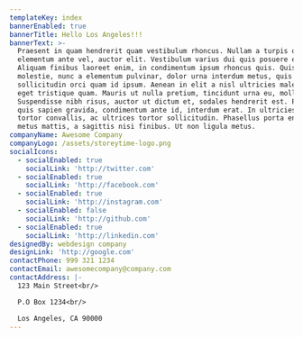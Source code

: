 ```yaml
---
templateKey: index
bannerEnabled: true
bannerTitle: Hello Los Angeles!!!
bannerText: >-
  Praesent in quam hendrerit quam vestibulum rhoncus. Nullam a turpis ornare,
  elementum ante vel, auctor elit. Vestibulum varius dui quis posuere euismod.
  Aliquam finibus laoreet enim, in condimentum ipsum rhoncus quis. Quisque
  molestie, nunc a elementum pulvinar, dolor urna interdum metus, quis
  sollicitudin orci quam id ipsum. Aenean in elit a nisl ultricies malesuada
  eget tristique quam. Mauris ut nulla pretium, tincidunt urna eu, mollis diam.
  Suspendisse nibh risus, auctor ut dictum et, sodales hendrerit est. Phasellus
  quis sapien gravida, condimentum ante id, interdum erat. In ultricies diam in
  tortor convallis, ac ultrices tortor sollicitudin. Phasellus porta enim et
  metus mattis, a sagittis nisi finibus. Ut non ligula metus.
companyName: Awesome Company
companyLogo: /assets/storeytime-logo.png
socialIcons:
  - socialEnabled: true
    socialLink: 'http://twitter.com'
  - socialEnabled: true
    socialLink: 'http://facebook.com'
  - socialEnabled: true
    socialLink: 'http://instagram.com'
  - socialEnabled: false
    socialLink: 'http://github.com'
  - socialEnabled: true
    socialLink: 'http://linkedin.com'
designedBy: webdesign company
designLink: 'http://google.com'
contactPhone: 999 321 1234
contactEmail: awesomecompany@company.com
contactAddress: |-
  123 Main Street<br/>

  P.O Box 1234<br/>

  Los Angeles, CA 90000
---
```

